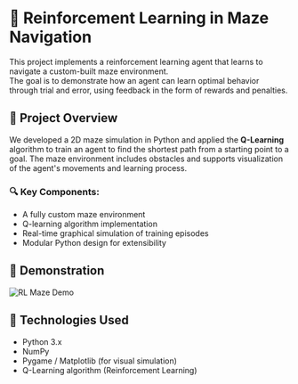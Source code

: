 # 🧠 Reinforcement Learning in Maze Navigation

This project implements a reinforcement learning agent that learns to navigate a custom-built maze environment.  
The goal is to demonstrate how an agent can learn optimal behavior through trial and error, using feedback in the form of rewards and penalties.

## 📌 Project Overview

We developed a 2D maze simulation in Python and applied the **Q-Learning** algorithm to train an agent to find the shortest path from a starting point to a goal. The maze environment includes obstacles and supports visualization of the agent's movements and learning process.

### 🔍 Key Components:
- A fully custom maze environment
- Q-learning algorithm implementation
- Real-time graphical simulation of training episodes
- Modular Python design for extensibility

## 🎥 Demonstration

![RL Maze Demo](maze_demo.gif)

## 🧪 Technologies Used

- Python 3.x  
- NumPy  
- Pygame / Matplotlib (for visual simulation)  
- Q-Learning algorithm (Reinforcement Learning)
